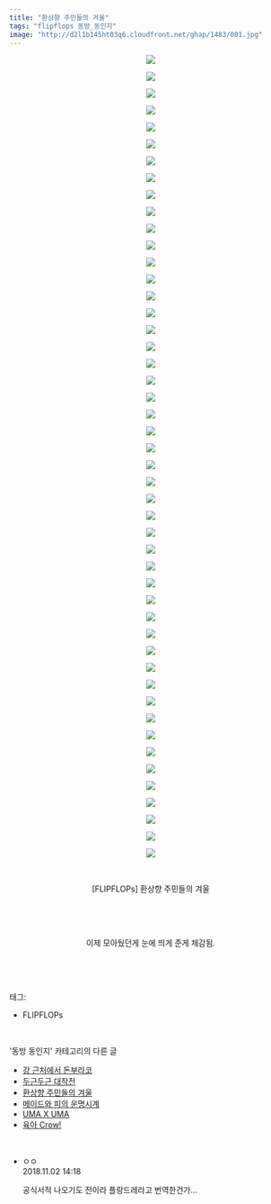 ```yaml
---
title: "환상향 주민들의 겨울"
tags: "flipflops 동방_동인지"
image: "http://d2l1b145ht03q6.cloudfront.net/ghap/1483/001.jpg"
---
```

<div class="article">
<p style="text-align: center; clear: none; float: none;"><img src="{{ site.imgserver1 }}/ghap/1483/001.jpg"/></p>
<p style="text-align: center; clear: none; float: none;"><img src="{{ site.imgserver1 }}/ghap/1483/002.jpg"/></p>
<p style="text-align: center; clear: none; float: none;"><img src="{{ site.imgserver1 }}/ghap/1483/003.jpg"/></p>
<p style="text-align: center; clear: none; float: none;"><img src="{{ site.imgserver1 }}/ghap/1483/004.jpg"/></p>
<p style="text-align: center; clear: none; float: none;"><img src="{{ site.imgserver1 }}/ghap/1483/005.jpg"/></p>
<p style="text-align: center; clear: none; float: none;"><img src="{{ site.imgserver1 }}/ghap/1483/006.jpg"/></p>
<p style="text-align: center; clear: none; float: none;"><img src="{{ site.imgserver1 }}/ghap/1483/007.jpg"/></p>
<p style="text-align: center; clear: none; float: none;"><img src="{{ site.imgserver1 }}/ghap/1483/008.jpg"/></p>
<p style="text-align: center; clear: none; float: none;"><img src="{{ site.imgserver1 }}/ghap/1483/009.jpg"/></p>
<p style="text-align: center; clear: none; float: none;"><img src="{{ site.imgserver1 }}/ghap/1483/010.jpg"/></p>
<p style="text-align: center; clear: none; float: none;"><img src="{{ site.imgserver1 }}/ghap/1483/011.jpg"/></p>
<p style="text-align: center; clear: none; float: none;"><img src="{{ site.imgserver1 }}/ghap/1483/012.jpg"/></p>
<p style="text-align: center; clear: none; float: none;"><img src="{{ site.imgserver1 }}/ghap/1483/013.jpg"/></p>
<p style="text-align: center; clear: none; float: none;"><img src="{{ site.imgserver1 }}/ghap/1483/014.jpg"/></p>
<p style="text-align: center; clear: none; float: none;"><img src="{{ site.imgserver1 }}/ghap/1483/015.jpg"/></p>
<p style="text-align: center; clear: none; float: none;"><img src="{{ site.imgserver1 }}/ghap/1483/016.jpg"/></p>
<p style="text-align: center; clear: none; float: none;"><img src="{{ site.imgserver1 }}/ghap/1483/017.jpg"/></p>
<p style="text-align: center; clear: none; float: none;"><img src="{{ site.imgserver1 }}/ghap/1483/018.jpg"/></p>
<p style="text-align: center; clear: none; float: none;"><img src="{{ site.imgserver1 }}/ghap/1483/019.jpg"/></p>
<p style="text-align: center; clear: none; float: none;"><img src="{{ site.imgserver1 }}/ghap/1483/020.jpg"/></p>
<p style="text-align: center; clear: none; float: none;"><img src="{{ site.imgserver1 }}/ghap/1483/021.jpg"/></p>
<p style="text-align: center; clear: none; float: none;"><img src="{{ site.imgserver1 }}/ghap/1483/022.jpg"/></p>
<p style="text-align: center; clear: none; float: none;"><img src="{{ site.imgserver1 }}/ghap/1483/023.jpg"/></p>
<p style="text-align: center; clear: none; float: none;"><img src="{{ site.imgserver1 }}/ghap/1483/024.jpg"/></p>
<p style="text-align: center; clear: none; float: none;"><img src="{{ site.imgserver1 }}/ghap/1483/025.jpg"/></p>
<p style="text-align: center; clear: none; float: none;"><img src="{{ site.imgserver1 }}/ghap/1483/026.jpg"/></p>
<p style="text-align: center; clear: none; float: none;"><img src="{{ site.imgserver1 }}/ghap/1483/027.jpg"/></p>
<p style="text-align: center; clear: none; float: none;"><img src="{{ site.imgserver1 }}/ghap/1483/028.jpg"/></p>
<p style="text-align: center; clear: none; float: none;"><img src="{{ site.imgserver1 }}/ghap/1483/029.jpg"/></p>
<p style="text-align: center; clear: none; float: none;"><img src="{{ site.imgserver1 }}/ghap/1483/030.jpg"/></p>
<p style="text-align: center; clear: none; float: none;"><img src="{{ site.imgserver1 }}/ghap/1483/031.jpg"/></p>
<p style="text-align: center; clear: none; float: none;"><img src="{{ site.imgserver1 }}/ghap/1483/032.jpg"/></p>
<p style="text-align: center; clear: none; float: none;"><img src="{{ site.imgserver1 }}/ghap/1483/033.jpg"/></p>
<p style="text-align: center; clear: none; float: none;"><img src="{{ site.imgserver1 }}/ghap/1483/034.jpg"/></p>
<p style="text-align: center; clear: none; float: none;"><img src="{{ site.imgserver1 }}/ghap/1483/035.jpg"/></p>
<p style="text-align: center; clear: none; float: none;"><img src="{{ site.imgserver1 }}/ghap/1483/036.jpg"/></p>
<p style="text-align: center; clear: none; float: none;"><img src="{{ site.imgserver1 }}/ghap/1483/037.jpg"/></p>
<p style="text-align: center; clear: none; float: none;"><img src="{{ site.imgserver1 }}/ghap/1483/038.jpg"/></p>
<p style="text-align: center; clear: none; float: none;"><img src="{{ site.imgserver1 }}/ghap/1483/039.jpg"/></p>
<p style="text-align: center; clear: none; float: none;"><img src="{{ site.imgserver1 }}/ghap/1483/040.jpg"/></p>
<p style="text-align: center; clear: none; float: none;"><img src="{{ site.imgserver1 }}/ghap/1483/041.jpg"/></p>
<p style="text-align: center; clear: none; float: none;"><img src="{{ site.imgserver1 }}/ghap/1483/042.jpg"/></p>
<p style="text-align: center; clear: none; float: none;"><img src="{{ site.imgserver1 }}/ghap/1483/043.jpg"/></p>
<p style="text-align: center; clear: none; float: none;"><img src="{{ site.imgserver1 }}/ghap/1483/044.jpg"/></p>
<p style="text-align: center; clear: none; float: none;"><img src="{{ site.imgserver1 }}/ghap/1483/045.jpg"/></p>
<p style="text-align: center; clear: none; float: none;"><img src="{{ site.imgserver1 }}/ghap/1483/046.jpg"/></p>
<p style="text-align: center; clear: none; float: none;"><img src="{{ site.imgserver1 }}/ghap/1483/047.jpg"/></p>
<p style="text-align: center; clear: none; float: none;"><img src="{{ site.imgserver1 }}/ghap/1483/048.jpg"/></p>
<p style="text-align: center; clear: none; float: none;"><br/></p>
<p style="text-align: center; clear: none; float: none;">[FLIPFLOPs] 환상향 주민들의 겨울</p>
<p style="text-align: center; clear: none; float: none;"><br/></p>
<p style="text-align: center; clear: none; float: none;"><br/></p>
<p style="text-align: center; clear: none; float: none;">이제 모아뒀던게 눈에 띄게 준게 체감됨.</p>
<p><br/></p>
</div><br/>
<div class="tagTrail">
<p>태그: </p>
<ul>
<li>FLIPFLOPs</li>
</ul>
</div><br/>
<div class="another">
<p>'동방 동인지' 카테고리의 다른 글</p>
<ul>
<li><a href="/ghap_1486">강 근처에서 돈부라코</a></li>
<li><a href="/ghap_1485">두근두근 대작전</a></li>
<li><a href="/ghap_1483">환상향 주민들의 겨울</a></li>
<li><a href="/ghap_1482">메이드와 피의 운명시계</a></li>
<li><a href="/ghap_1481">UMA X UMA</a></li>
<li><a href="/ghap_1479">육아 Crow!</a></li>
</ul>
</div><br/>
<div class="cb_module cb_fluid">
<div class="cb_wrt cb_profile">
<div class="comment">
<ul>
<li class="cb_thumb_off" id="comment15366614">
<div class="cb_comment_area">
<div class="cb_info_area">
<div class="cb_section">
<span class="cb_nick_name">ㅇㅇ</span>
</div>
<div class="cb_section">
<span class="cb_date">2018.11.02 14:18 </span>
</div>
</div>
<div class="cb_dsc_comment">
<p class="cb_dsc">
											공식서적 나오기도 전이라 플랑드레라고 번역한건가...
										</p>
</div>
</div></li>
</ul>
</div>
</div><!-- commentList close -->
</div><br/>
